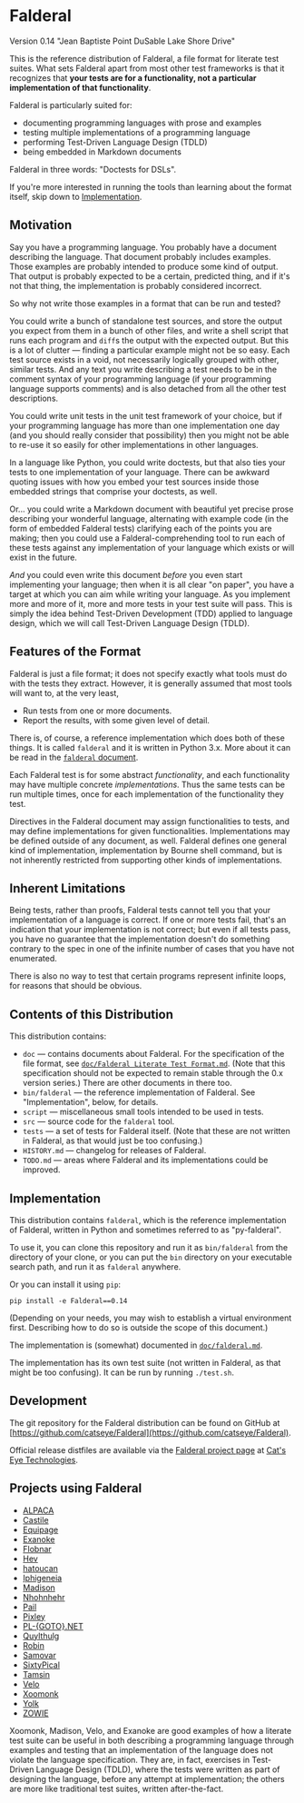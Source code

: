 Falderal
========

Version 0.14 "Jean Baptiste Point DuSable Lake Shore Drive"

This is the reference distribution of Falderal, a file format for literate
test suites.  What sets Falderal apart from most other test frameworks is
that it recognizes that **your tests are for a functionality, not a particular
implementation of that functionality**.

Falderal is particularly suited for:

*   documenting programming languages with prose and examples
*   testing multiple implementations of a programming language
*   performing Test-Driven Language Design (TDLD)
*   being embedded in Markdown documents

Falderal in three words: "Doctests for DSLs".

If you're more interested in running the tools than learning about the format
itself, skip down to [Implementation](#implementation).

Motivation
----------

Say you have a programming language.  You probably have a document describing
the language.  That document probably includes examples.  Those examples are
probably intended to produce some kind of output.  That output is probably
expected to be a certain, predicted thing, and if it's not that thing, the
implementation is probably considered incorrect.

So why not write those examples in a format that can be run and tested?

You could write a bunch of standalone test sources, and store the output you
expect from them in a bunch of other files, and write a shell script that runs
each program and `diff`s the output with the expected output.  But this is a
lot of clutter — finding a particular example might not be so easy.  Each
test source exists in a void, not necessarily logically grouped with other,
similar tests.  And any text you write describing a test needs to be in the
comment syntax of your programming language (if your programming language
supports comments) and is also detached from all the other test descriptions.

You could write unit tests in the unit test framework of your choice, but
if your programming language has more than one implementation one day (and
you should really consider that possibility) then you might not be able to
re-use it so easily for other implementations in other languages.

In a language like Python, you could write doctests, but that also ties your
tests to one implementation of your language.  There can be awkward
quoting issues with how you embed your test sources inside those embedded
strings that comprise your doctests, as well.

Or... you could write a Markdown document with beautiful yet precise prose
describing your wonderful language, alternating with example code (in the
form of embedded Falderal tests) clarifying each of the points you are
making; then you could use a Falderal-comprehending tool to run each of these
tests against any implementation of your language which exists or will exist
in the future.

*And* you could even write this document *before* you even start implementing
your language; then when it is all clear "on paper", you have a target at
which you can aim while writing your language.  As you implement more and more
of it, more and more tests in your test suite will pass.  This is simply the
idea behind Test-Driven Development (TDD) applied to language design, which we
will call Test-Driven Language Design (TDLD).

Features of the Format
----------------------

Falderal is just a file format; it does not specify exactly what tools must
do with the tests they extract.  However, it is generally assumed that most
tools will want to, at the very least,

*   Run tests from one or more documents.
*   Report the results, with some given level of detail.

There is, of course, a reference implementation which does both of these
things.  It is called `falderal` and it is written in Python 3.x.  More
about it can be read in the [`falderal` document](doc/falderal.md).

Each Falderal test is for some abstract _functionality_, and each
functionality may have multiple concrete _implementations_.  Thus the same
tests can be run multiple times, once for each implementation of the
functionality they test.

Directives in the Falderal document may assign functionalities to tests,
and may define implementations for given functionalities.  Implementations
may be defined outside of any document, as well.  Falderal defines one
general kind of implementation, implementation by Bourne shell command, but
is not inherently restricted from supporting other kinds of implementations.

Inherent Limitations
--------------------

Being tests, rather than proofs, Falderal tests cannot tell you that your
implementation of a language is correct.  If one or more tests fail, that's
an indication that your implementation is not correct; but even if all tests
pass, you have no guarantee that the implementation doesn't do something
contrary to the spec in one of the infinite number of cases that you have not
enumerated.

There is also no way to test that certain programs represent infinite loops,
for reasons that should be obvious.

Contents of this Distribution
-----------------------------

This distribution contains:

*   `doc` — contains documents about Falderal.  For the specification of
    the file format, see
    [`doc/Falderal Literate Test Format.md`](doc/Falderal%20Literate%20Test%20Format.md).
    (Note that this specification should not be expected to remain stable
    through the 0.x version series.)  There are other documents in there too.
*   `bin/falderal` — the reference implementation of Falderal.
    See "Implementation", below, for details.
*   `script` — miscellaneous small tools intended to be used in tests.
*   `src` — source code for the `falderal` tool.
*   `tests` — a set of tests for Falderal itself.  (Note that these are not
    written in Falderal, as that would just be too confusing.)
*   `HISTORY.md` — changelog for releases of Falderal.
*   `TODO.md` — areas where Falderal and its implementations could be
    improved.

Implementation
--------------

This distribution contains `falderal`, which is the reference implementation
of Falderal, written in Python and sometimes referred to as "py-falderal".

To use it, you can clone this repository and run it as `bin/falderal`
from the directory of your clone, or you can put the `bin` directory
on your executable search path, and run it as `falderal` anywhere.

Or you can install it using `pip`:

    pip install -e Falderal==0.14

(Depending on your needs, you may wish to establish a virtual environment
first.  Describing how to do so is outside the scope of this document.)

The implementation is (somewhat) documented in
[`doc/falderal.md`](doc/falderal.md).

The implementation has its own test suite (not written in Falderal, as
that might be too confusing).  It can be run by running `./test.sh`.

Development
-----------

The git repository for the Falderal distribution can be found on GitHub at
[https://github.com/catseye/Falderal](https://github.com/catseye/Falderal).

Official release distfiles are available via the
[Falderal project page](http://catseye.tc/node/Falderal) at
[Cat's Eye Technologies](http://catseye.tc/).

Projects using Falderal
-----------------------

*   [ALPACA](https://catseye.tc/node/ALPACA)
*   [Castile](https://catseye.tc/node/Castile)
*   [Equipage](https://catseye.tc/node/Equipage)
*   [Exanoke](https://catseye.tc/node/Exanoke)
*   [Flobnar](https://catseye.tc/node/Flobnar)
*   [Hev](https://catseye.tc/node/Hev)
*   [hatoucan](https://catseye.tc/node/hatoucan)
*   [Iphigeneia](https://catseye.tc/node/Iphigeneia)
*   [Madison](https://catseye.tc/node/Madison)
*   [Nhohnhehr](https://catseye.tc/node/Nhohnhehr)
*   [Pail](https://catseye.tc/node/Pail)
*   [Pixley](https://catseye.tc/node/Pixley)
*   [PL-{GOTO}.NET](https://catseye.tc/node/PL-{GOTO}.NET)
*   [Quylthulg](https://catseye.tc/node/Quylthulg)
*   [Robin](https://catseye.tc/node/Robin)
*   [Samovar](https://catseye.tc/node/Samovar)
*   [SixtyPical](https://catseye.tc/node/SixtyPical)
*   [Tamsin](https://catseye.tc/node/Tamsin)
*   [Velo](https://catseye.tc/node/Velo)
*   [Xoomonk](https://catseye.tc/node/Xoomonk)
*   [Yolk](https://catseye.tc/node/Yolk)
*   [ZOWIE](https://catseye.tc/node/ZOWIE)

Xoomonk, Madison, Velo, and Exanoke are good examples of how a literate
test suite can be useful in both describing a programming language through
examples and testing that an implementation of the language does not violate
the language specification.  They are, in fact, exercises in Test-Driven
Language Design (TDLD), where the tests were written as part of designing the
language, before any attempt at implementation; the others are more like
traditional test suites, written after-the-fact.

